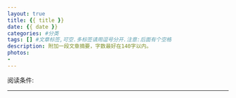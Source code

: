 ```yaml
---
layout: true
title: {{ title }}
date: {{ date }}
categories: #分类
tags: [] #文章标签,可空.多标签请用逗号分开.注意:后面有个空格
description: 附加一段文章摘要，字数最好在140字以内。
photos:
- 
---
```


阅读条件:
> 

---

<!--more-->
